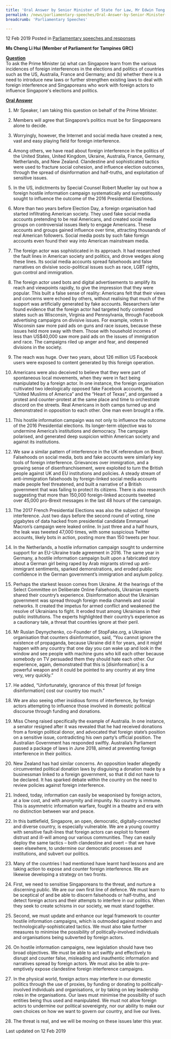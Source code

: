 ```yaml
---
title: 'Oral Answer by Senior Minister of State for Law, Mr Edwin Tong to Parliamentary Question on Foreign Interference'
permalink: /news/parliamentary-speeches/Oral-Answer-by-Senior-Minister-of-State-for-Law-Edwin-Tong-to-Parliamentary-Question-on-Foreign-Interference
breadcrumb: 'Parliamentary Speeches'

---
```



12 Feb 2019 Posted in [Parliamentary speeches and responses](/news/parliamentary-speeches)

**Ms Cheng Li Hui (Member of Parliament for Tampines GRC)**

**<u>Question</u>**  
To ask the Prime Minister (a) what can Singapore learn from the various incidences of foreign interferences in the elections and politics of countries such as the US, Australia, France and Germany; and (b) whether there is a need to introduce new laws or further strengthen existing laws to deal with foreign interference and Singaporeans who work with foreign actors to influence Singapore's elections and politics.


**<u>Oral Answer</u>**

1. Mr Speaker, I am taking this question on behalf of the Prime Minister.

2. Members will agree that Singapore’s politics must be for Singaporeans alone to decide. 
 
3. Worryingly, however, the Internet and social media have created a new, vast and easy playing field for foreign interference.
 
4. Among others, we have read about foreign interference in the politics of the United States, United Kingdom, Ukraine, Australia, France, Germany, Netherlands, and New Zealand. Clandestine and sophisticated tactics were used to fracture social cohesion, and influence election outcomes, through the spread of disinformation and half-truths, and exploitation of sensitive issues.
 
5. In the US, indictments by Special Counsel Robert Mueller lay out how a foreign hostile information campaign systematically and surreptitiously sought to influence the outcome of the 2016 Presidential Elections. 
 
6. More than two years before Election Day, a foreign organisation had started infiltrating American society. They used fake social media accounts pretending to be real Americans, and created social media groups on controversial issues likely to engage Americans. These accounts and groups gained influence over time, attracting thousands of real American followers. Social media posts by such fake foreign accounts even found their way into American mainstream media.
 
7. The foreign actor was sophisticated in its approach. It had researched the fault lines in American society and politics, and drove wedges along these lines. Its social media accounts spread falsehoods and false narratives on divisive socio-political issues such as race, LGBT rights, gun control and immigration.
 
8. The foreign actor used bots and digital advertisements to amplify its reach and viewpoints rapidly, to give the impression that they were popular. This built a false sense of reality: Americans felt that their views and concerns were echoed by others, without realising that much of the support was artificially generated by fake accounts.  Researchers later found evidence that the foreign actor had targeted hotly contested states such as Wisconsin, Virginia and Pennsylvania, through Facebook advertising campaigns on divisive issues. For example, voters in Wisconsin saw more paid ads on guns and race issues, because these issues held more sway with them. Those with household incomes of less than US$40,000 saw more paid ads on the issues of immigration and race.  The campaigns riled up anger and fear, and deepened divisions in the society.
 
9. The reach was huge. Over two years, about 126 million US Facebook users were exposed to content generated by this foreign operation.
 
10. Americans were also deceived to believe that they were part of spontaneous local movements, when they were in fact being manipulated by a foreign actor. In one instance, the foreign organisation cultivated two ideologically opposed fake Facebook accounts, the “United Muslims of America” and the “Heart of Texas”, and organised a protest and counter-protest at the same place and time to orchestrate discord on the streets. Real Americans in both camps turned up and demonstrated in opposition to each other. One man even brought a rifle.   
 
11. This hostile information campaign was not only to influence the outcome of the 2016 Presidential elections. Its longer-term objective was to undermine America’s institutions and democracy. The campaign polarised, and generated deep suspicion within American society and against its institutions.
 
12. We saw a similar pattern of interference in the UK referendum on Brexit. Falsehoods on social media, bots and fake accounts were similarly key tools of foreign interference. Grievances over immigration, and a growing sense of disenfranchisement, were exploited to turn the British people against UK and EU institutions and policies. A steady stream of anti-immigration falsehoods by foreign-linked social media accounts made people feel threatened, and built a narrative of a British government that was failing to protect its citizens. There is also research suggesting that more than 150,000 foreign-linked accounts tweeted over 45,000 pro-Brexit messages in the last 48 hours of the campaign.
 
13. The 2017 French Presidential Elections was also the subject of foreign interference. Just two days before the second round of voting, nine gigabytes of data hacked from presidential candidate Emmanuel Macron’s campaign were leaked online. In just three and a half hours, the leak was tweeted 47,000 times, with some suspicious Twitter accounts, likely bots in action, posting more than 150 tweets per hour.
 
14. In the Netherlands, a hostile information campaign sought to undermine support for an EU-Ukraine trade agreement in 2016.  The same year in Germany, a hostile information campaign built upon a fabricated story about a German girl being raped by Arab migrants stirred up anti-immigrant sentiments, sparked demonstrations, and eroded public confidence in the German government’s immigration and asylum policy.
 
15. Perhaps the starkest lesson comes from Ukraine. At the hearings of the Select Committee on Deliberate Online Falsehoods, Ukrainian experts shared their country’s experience. Disinformation about the Ukrainian government was spread through foreign media channels and social networks. It created the impetus for armed conflict and weakened the resolve of Ukrainians to fight. It eroded trust among Ukrainians in their public institutions. The experts highlighted their country’s experience as a cautionary tale, a threat that countries ignore at their peril.
 
16. Mr Ruslan Deynychenko, co-Founder of StopFake.org, a Ukranian organisation that counters disinformation, said, “You cannot ignore the existence of propaganda, because Ukraine did it for years, and it might happen with any country that one day you can wake up and look in the window and see people with machine guns who kill each other because somebody on TV persuaded them they should hate each other. Our experience, again, demonstrated that this is [disinformation] is a powerful weapon and it could be pointed to any country at any time very, very quickly.”
 
17. He added, “Unfortunately, ignorance of this threat [of foreign disinformation] cost our country too much.”
 
18. We are also seeing other insidious forms of interference, by foreign actors attempting to influence those involved in domestic political discourse through funding and donations.
 
19. Miss Cheng raised specifically the example of Australia.  In one instance, a senator resigned after it was revealed that he had received donations from a foreign political donor, and advocated that foreign state’s position on a sensitive issue, contradicting his own party’s official position. The Australian Government has responded swiftly. Australia’s Parliament passed a package of laws in June 2018, aimed at preventing foreign interference in their politics. 
 
20. New Zealand has had similar concerns. An opposition leader allegedly circumvented political donation laws by disguising a donation made by a businessman linked to a foreign government, so that it did not have to be declared. It has sparked debate within the country on the need to review policies against foreign interference.
 
21. Indeed, today, information can easily be weaponised by foreign actors, at a low cost, and with anonymity and impunity.  No country is immune. This is asymmetric information warfare, fought in a theatre and era with no distinction between war and peace. 
 
22. In this battlefield, Singapore, an open, democratic, digitally-connected and diverse country, is especially vulnerable.  We are a young country with sensitive fault-lines that foreign actors can exploit to foment distrust and ill-will among our various communities.  They can easily deploy the same tactics – both clandestine and overt – that we have seen elsewhere, to undermine our democratic processes and institutions, and subvert our politics. 
 
23. Many of the countries I had mentioned have learnt hard lessons and are taking action to expose and counter foreign interference.  We are likewise developing a strategy on two fronts.
 
24. First, we need to sensitise Singaporeans to the threat, and nurture a discerning public.  We are our own first line of defence.  We must learn to be sceptical of and be able to discern falsehoods or half-truths, and detect foreign actors and their attempts to interfere in our politics.  When they seek to create schisms in our society, we must stand together.
 
25. Second, we must update and enhance our legal framework to counter hostile information campaigns, which is outmoded against modern and technologically-sophisticated tactics. We must also take further measures to minimise the possibility of politically-involved individuals and organisations being subverted by foreign actors. 
 
26. On hostile information campaigns, new legislation should have two broad objectives. We must be able to act swiftly and effectively to disrupt and counter false, misleading and inauthentic information and narratives spread by foreign actors.  We must also be able to pre-emptively expose clandestine foreign interference campaigns.
 
27. In the physical world, foreign actors may interfere in our domestic politics through the use of proxies, by funding or donating to politically-involved individuals and organisations, or by taking on key leadership roles in the organisations.  Our laws must minimise the possibility of such entities being thus used and manipulated. We must not allow foreign actors to undermine our political sovereignty, nor our ability to make our own choices on how we want to govern our country, and live our lives.   
 
28. The threat is real, and we will be moving on these issues later this year.

<p class="right-side-updated">Last updated on 12 Feb 2019</p>
